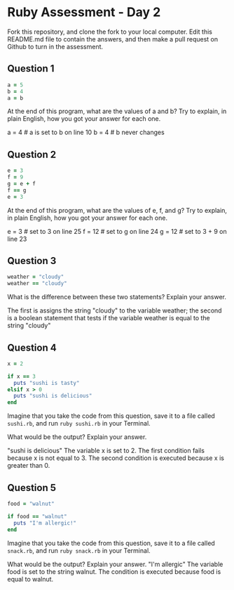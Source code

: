 # Ruby Assessment - Day 2

Fork this repository, and clone the fork to your local computer. Edit this README.md file to contain the answers, and then make a pull request on Github to turn in the assessment.

## Question 1

```ruby
a = 5
b = 4
a = b
```

At the end of this program, what are the values of a and b? Try to explain, in plain English, how you got your answer for each one.

a = 4 # a is set to b on line 10
b = 4 # b never changes

## Question 2

```ruby
e = 3
f = 9
g = e + f
f == g
e = 3
```

At the end of this program, what are the values of e, f, and g? Try to explain, in plain English, how you got your answer for each one.

e = 3 # set to 3 on line 25
f = 12 # set to g on line 24
g = 12 # set to 3 + 9 on line 23

## Question 3

```ruby
weather = "cloudy"
weather == "cloudy"
```

What is the difference between these two statements? Explain your answer.

The first is assigns the string "cloudy" to the variable weather; the second is a boolean statement that tests if the variable weather
is equal to the string "cloudy"

## Question 4

```ruby
x = 2

if x == 3
  puts "sushi is tasty"
elsif x > 0
  puts "sushi is delicious"
end
```

Imagine that you take the code from this question, save it to a file called `sushi.rb`, and run `ruby sushi.rb` in your Terminal.

What would be the output? Explain your answer.

"sushi is delicious"
The variable x is set to 2.  The first condition fails because x is not equal to 3.  The second condition is executed because x
is greater than 0.

## Question 5

```ruby
food = "walnut"

if food == "walnut"
  puts "I'm allergic!"
end
```

Imagine that you take the code from this question, save it to a file called `snack.rb`, and run `ruby snack.rb` in your Terminal.

What would be the output? Explain your answer.
"I'm allergic"
The variable food is set to the string walnut.  The condition is executed because food is equal to walnut.
